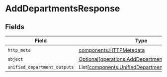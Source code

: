 # AddDepartmentsResponse


## Fields

| Field                                                                                                    | Type                                                                                                     | Required                                                                                                 | Description                                                                                              |
| -------------------------------------------------------------------------------------------------------- | -------------------------------------------------------------------------------------------------------- | -------------------------------------------------------------------------------------------------------- | -------------------------------------------------------------------------------------------------------- |
| `http_meta`                                                                                              | [components.HTTPMetadata](../../models/components/httpmetadata.md)                                       | :heavy_check_mark:                                                                                       | N/A                                                                                                      |
| `object`                                                                                                 | [Optional[operations.AddDepartmentsResponseBody]](../../models/operations/adddepartmentsresponsebody.md) | :heavy_minus_sign:                                                                                       | N/A                                                                                                      |
| `unified_department_outputs`                                                                             | List[[components.UnifiedDepartmentOutput](../../models/components/unifieddepartmentoutput.md)]           | :heavy_minus_sign:                                                                                       | N/A                                                                                                      |